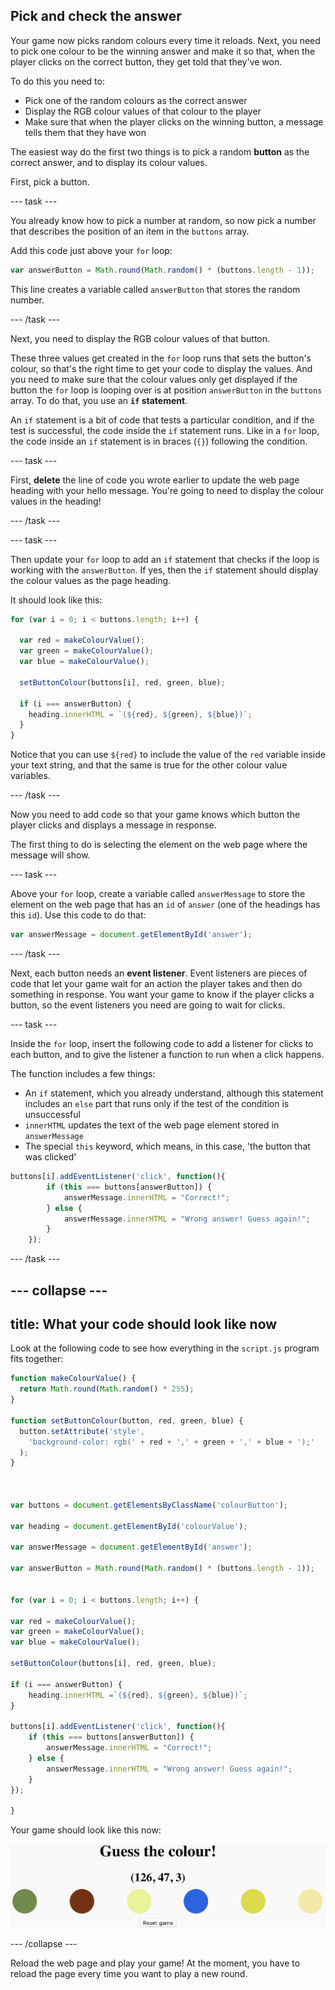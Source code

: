 ## Pick and check the answer

Your game now picks random colours every time it reloads. Next, you need to pick one colour to be the winning answer and make it so that, when the player clicks on the correct button, they get told that they've won.

To do this you need to:

 - Pick one of the random colours as the correct answer
 - Display the RGB colour values of that colour to the player
 - Make sure that when the player clicks on the winning button, a message tells them that they have won

The easiest way do the first two things is to pick a random __button__ as the correct answer, and to display its colour values.

First, pick a button.

--- task ---

You already know how to pick a number at random, so now pick a number that describes the position of an item in the `buttons` array.

Add this code just above your `for` loop:

```JavaScript
var answerButton = Math.round(Math.random() * (buttons.length - 1));
```

This line creates a variable called `answerButton` that stores the random number.

--- /task ---

Next, you need to display the RGB colour values of that button.

These three values get created in the `for` loop runs that sets the button's colour, so that's the right time to get your code to display the values. And you need to make sure that the colour values only get displayed if the button the `for` loop is looping over is at position `answerButton` in the `buttons` array. To do that, you use an **`if` statement**.

An `if` statement is a bit of code that tests a particular condition, and if the test is successful, the code inside the `if` statement runs. Like in a `for` loop, the code inside an `if` statement is in braces (`{}`) following the condition.

--- task ---

First, **delete** the line of code you wrote earlier to update the web page heading with your hello message. You're going to need to display the colour values in the heading!

--- /task ---

--- task ---

Then update your `for` loop to add an `if` statement that checks if the loop is working with the `answerButton`. If yes, then the `if` statement should display the colour values as the page heading.

It should look like this:

```JavaScript
for (var i = 0; i < buttons.length; i++) {

  var red = makeColourValue();
  var green = makeColourValue();
  var blue = makeColourValue();

  setButtonColour(buttons[i], red, green, blue);

  if (i === answerButton) {
    heading.innerHTML = `(${red}, ${green}, ${blue})`;
  }
}
```

Notice that you can use `${red}` to include the value of the `red` variable inside your text string, and that the same is true for the other colour value variables.

--- /task ---

Now you need to add code so that your game knows which button the player clicks and displays a message in response.

The first thing to do is selecting the element on the web page where the message will show.

--- task ---

Above your `for` loop, create a variable called `answerMessage` to store the element on the web page that has an `id` of `answer` (one of the headings has this `id`). Use this code to do that:

```JavaScript
var answerMessage = document.getElementById('answer');
```

--- /task ---

Next, each button needs an **event listener**. Event listeners are pieces of code that let your game wait for an action the player takes and then do something in response. You want your game to know if the player clicks a button, so the event listeners you need are going to wait for clicks.

--- task ---

Inside the `for` loop, insert the following code to add a listener for clicks to each button, and to give the listener a function to run when a click happens.

The function includes a few things:
 - An `if` statement, which you already understand, although this statement includes an `else` part that runs only if the test of the condition is unsuccessful
 - `innerHTML` updates the text of the web page element stored in `answerMessage`
 - The special `this` keyword, which means, in this case, 'the button that was clicked'

```JavaScript
buttons[i].addEventListener('click', function(){
        if (this === buttons[answerButton]) {
            answerMessage.innerHTML = "Correct!";
        } else {
            answerMessage.innerHTML = "Wrong answer! Guess again!";
        }
    });
```

--- /task ---

--- collapse ---
---
title: What your code should look like now
---

Look at the following code to see how everything in the `script.js` program fits together:

```JavaScript
function makeColourValue() {
  return Math.round(Math.random() * 255);
}

function setButtonColour(button, red, green, blue) {
  button.setAttribute('style',
    'background-color: rgb(' + red + ',' + green + ',' + blue + ');'
  );
}



var buttons = document.getElementsByClassName('colourButton');

var heading = document.getElementById('colourValue');

var answerMessage = document.getElementById('answer');
  
var answerButton = Math.round(Math.random() * (buttons.length - 1));

  
for (var i = 0; i < buttons.length; i++) {

var red = makeColourValue();
var green = makeColourValue();
var blue = makeColourValue();

setButtonColour(buttons[i], red, green, blue);

if (i === answerButton) {
    heading.innerHTML =`(${red}, ${green}, ${blue})`;
}

buttons[i].addEventListener('click', function(){
    if (this === buttons[answerButton]) {
        answerMessage.innerHTML = "Correct!";
    } else {
        answerMessage.innerHTML = "Wrong answer! Guess again!";
    }
});

}
```


Your game should look like this now:

![The game now shows six buttons of different colours, with a sequence of three comma-seperated numbers above them.](images/preReset.png)

--- /collapse ---

Reload the web page and play your game! At the moment, you have to reload the page every time you want to play a new round.